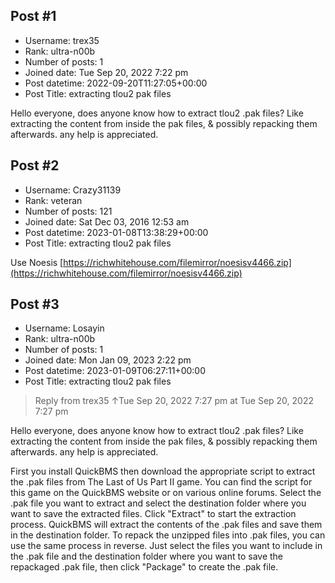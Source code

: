 ## Post #1
- Username: trex35
- Rank: ultra-n00b
- Number of posts: 1
- Joined date: Tue Sep 20, 2022 7:22 pm
- Post datetime: 2022-09-20T11:27:05+00:00
- Post Title: extracting tlou2 pak files

Hello everyone, does anyone know how to extract tlou2 .pak files? Like extracting the content from inside the pak files, & possibly repacking them afterwards.
any help is appreciated.
## Post #2
- Username: Crazy31139
- Rank: veteran
- Number of posts: 121
- Joined date: Sat Dec 03, 2016 12:53 am
- Post datetime: 2023-01-08T13:38:29+00:00
- Post Title: extracting tlou2 pak files

Use Noesis
[https://richwhitehouse.com/filemirror/noesisv4466.zip](https://richwhitehouse.com/filemirror/noesisv4466.zip)
## Post #3
- Username: Losayin
- Rank: ultra-n00b
- Number of posts: 1
- Joined date: Mon Jan 09, 2023 2:22 pm
- Post datetime: 2023-01-09T06:27:11+00:00
- Post Title: extracting tlou2 pak files

> Reply from trex35 ↑Tue Sep 20, 2022 7:27 pm at Tue Sep 20, 2022 7:27 pm
>
> 
Hello everyone, does anyone know how to extract tlou2 .pak files? Like extracting the content from inside the pak files, & possibly repacking them afterwards.
any help is appreciated.

First you install QuickBMS then download the appropriate script to extract the .pak files from The Last of Us Part II game. You can find the script for this game on the QuickBMS website or on various online forums. Select the .pak file you want to extract and select the destination folder where you want to save the extracted files. Click "Extract" to start the extraction process. QuickBMS will extract the contents of the .pak files and save them in the destination folder. To repack the unzipped files into .pak files, you can use the same process in reverse. Just select the files you want to include in the .pak file and the destination folder where you want to save the repackaged .pak file, then click "Package" to create the .pak file.

